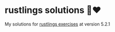 # rustlings solutions 🦀❤️

My solutions for [rustlings exercises](https://github.com/rust-lang/rustlings) at version 5.2.1
